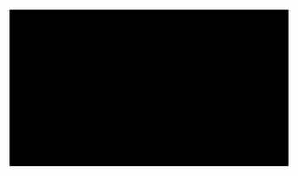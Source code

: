 #

![](https://github.com/Jay9093/Jay9093/blob/main/JM.gif)

<!---
Connect with me here!['My linkedin account'](https://www.linkedin.com/in/jayashree-manigandan/)(❁´◡`❁)
--->
